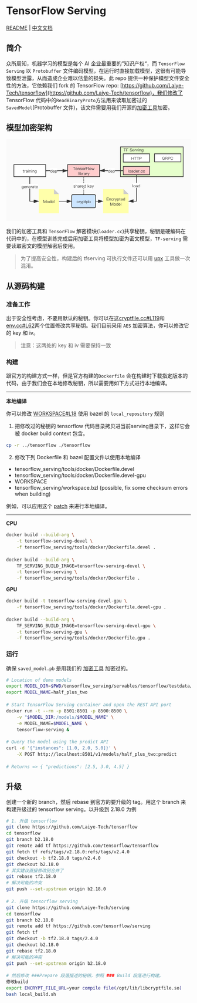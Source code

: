 # TensorFlow Serving

[README](README.md) | [中文文档](README_zh.md)

## 简介

众所周知，机器学习的模型是每个 AI 企业最重要的”知识产权“，而 `TensorFlow Serving` 以 `Protobuffer` 文件编码模型，在运行时直接加载模型，这很有可能导致模型泄露，从而造成企业难以估量的损失。此 repo 提供一种保护模型文件安全性的方法，它依赖我们 fork 的 TensorFlow repo: [https://github.com/Laiye-Tech/tensorflow](https://github.com/Laiye-Tech/tensorflow)，我们修改了 TensorFlow 代码中的`ReadBinaryProto`方法用来读取加密过的`SavedModel`(Protobuffer 文件)，该文件需要用我们开源的[加密工具](https://github.com/Laiye-Tech/cryptpb)加密。

## 模型加密架构

![](./images/TensorFlow模型.jpg)

我们的加密工具和 `TensorFlow` 解密模块(`loader.cc`)共享秘钥，秘钥是硬编码在代码中的，在模型训练完成后用加密工具将模型加密为密文模型，`TF-serving` 需要读取密文的模型解密后使用。

> 为了提高安全性，构建后的 tfserving 可执行文件还可以用 [upx](https://upx.github.io/) 工具做一次混淆。

## 从源码构建

### 准备工作

出于安全性考虑，不要用默认的秘钥。你可以在这[cryptfile.cc#L119](https://github.com/Laiye-Tech/cryptpb/blob/main/cryptfile/cryptfile.cc#L119)和[env.cc#L62](https://github.com/Laiye-Tech/tensorflow/blob/master/tensorflow/core/platform/env.cc#L62)两个位置修改共享秘钥。我们目前采用 `AES` 加密算法，你可以修改它的 key 和 iv。

> 注意：这两处的 key 和 iv 需要保持一致

### 构建

跟官方的构建方式一样，但是官方构建的`Dockerfile` 会在构建时下载指定版本的代码，由于我们会在本地修改秘钥，所以需要用如下方式进行本地编译。

---

**本地编译**

你可以修改 [WORKSPACE#L18](https://github.com/Laiye-Tech/serving/blob/master/WORKSPACE#L18) 使用 bazel 的 `local_repository` 规则

1. 把修改过的秘钥的 tensorflow 代码目录拷贝进当前serving目录下，这样它会被 docker build context 包含。

```bash
cp -r ../tensorflow ./tensorflow
```

2. 修改下列 Dockerfile 和 bazel 配置文件以使用本地编译

- tensorflow_serving/tools/docker/Dockerfile.devel
- tensorflow_serving/tools/docker/Dockerfile.devel-gpu
- WORKSPACE
- tensorflow_serving/workspace.bzl (possible, fix some checksum errors when building)

例如，可以应用这个 [patch](./local_build.patch) 来进行本地编译。

---

**CPU**

```sh
docker build --build-arg \
    -t tensorflow-serving-devel \
    -f tensorflow_serving/tools/docker/Dockerfile.devel .

docker build --build-arg \
    TF_SERVING_BUILD_IMAGE=tensorflow-serving-devel \
    -t tensorflow-serving \
    -f tensorflow_serving/tools/docker/Dockerfile .
```

**GPU**

```sh
docker build -t tensorflow-serving-devel-gpu \
    -f tensorflow_serving/tools/docker/Dockerfile.devel-gpu .

docker build --build-arg \
    TF_SERVING_BUILD_IMAGE=tensorflow-serving-devel-gpu \
    -t tensorflow-serving-gpu \
    -f tensorflow_serving/tools/docker/Dockerfile.gpu .
```

### 运行

确保 `saved_model.pb` 是用我们的 [加密工具](https://github.com/Laiye-Tech/cryptpb#run) 加密过的。

```sh
# Location of demo models
export MODEL_DIR=$PWD/tensorflow_serving/servables/tensorflow/testdata/saved_model_half_plus_two_cpu/
export MODEL_NAME=half_plus_two

# Start TensorFlow Serving container and open the REST API port
docker run -t --rm -p 8501:8501 -p 8500:8500 \
    -v "$MODEL_DIR:/models/$MODEL_NAME" \
    -e MODEL_NAME=$MODEL_NAME \
    tensorflow-serving &

# Query the model using the predict API
curl -d '{"instances": [1.0, 2.0, 5.0]}' \
    -X POST http://localhost:8501/v1/models/half_plus_two:predict

# Returns => { "predictions": [2.5, 3.0, 4.5] }
```

## 升级

创建一个新的 branch，然后 rebase 到官方的要升级的 tag。用这个 branch 来构建升级过的 tensorflow serving。以升级到 2.18.0 为例

```bash
# 1. 升级 tensorflow
git clone https://github.com/Laiye-Tech/tensorflow
cd tensorflow
git branch b2.18.0
git remote add tf https://github.com/tensorflow/tensorflow
git fetch tf refs/tags/v2.18.0:refs/tags/v2.4.0
git checkout -b tf2.18.0 tags/v2.4.0
git checkout b2.18.0
# 其实建议直接修改别合并了
git rebase tf2.18.0
# 解决可能的冲突
git push --set-upstream origin b2.18.0

# 2. 升级 tensorflow serving
git clone https://github.com/Laiye-Tech/serving
cd tensorflow
git branch b2.18.0
git remote add tf https://github.com/tensorflow/serving
git fetch tf
git checkout -b tf2.18.0 tags/2.4.0
git checkout b2.18.0
git rebase tf2.18.0
# 解决可能的冲突
git push --set-upstream origin b2.18.0

# 然后修改 ###Prepare 段落描述的秘钥，参照 ### Build 段落进行构建。
修改build
export ENCRYPT_FILE_URL=your compile file(/opt/lib/libcryptfile.so)
bash local_build.sh

```
